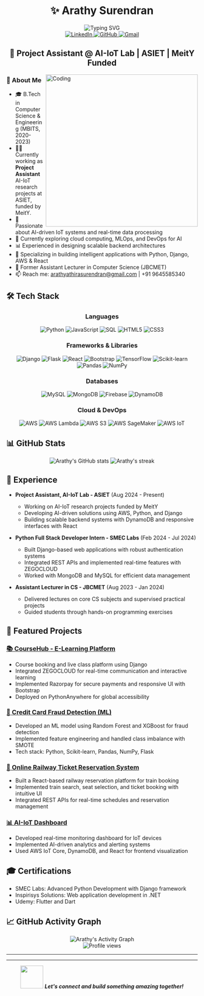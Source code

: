 # <div align="center">✨ Arathy Surendran</div>

<div align="center">
  <img src="https://readme-typing-svg.herokuapp.com?font=Fira+Code&pause=1000&color=6A5ACD&center=true&vCenter=true&width=435&lines=Python+Developer;AI+%2B+IoT+Enthusiast;Full+Stack+Developer;Passionate+Educator" alt="Typing SVG" />
</div>

<div align="center">
  <a href="https://www.linkedin.com/in/arathy-surendran">
    <img src="https://img.shields.io/badge/LinkedIn-0077B5?style=for-the-badge&logo=linkedin&logoColor=white" alt="LinkedIn" />
  </a>
  <a href="https://github.com/arathysurendran">
    <img src="https://img.shields.io/badge/GitHub-100000?style=for-the-badge&logo=github&logoColor=white" alt="GitHub" />
  </a>
  <a href="mailto:arathyathirasurendran@gmail.com">
    <img src="https://img.shields.io/badge/Gmail-D14836?style=for-the-badge&logo=gmail&logoColor=white" alt="Gmail" />
  </a>
</div>

## <div align="center">🚀 Project Assistant @ AI-IoT Lab | ASIET | MeitY Funded</div>

<img align="right" alt="Coding" width="400" src="https://media.giphy.com/media/L1R1tvI9svkIWwpVYr/giphy.gif">

### 💫 About Me
- 🎓 B.Tech in Computer Science & Engineering (MBITS, 2020-2023)
- 👩‍💻 Currently working as **Project Assistant** AI-IoT research projects at ASIET, funded by MeitY.
- 🧠 Passionate about AI-driven IoT systems and real-time data processing
- 🌱 Currently exploring cloud computing, MLOps, and DevOps for AI
- 📊 Experienced in designing scalable backend architectures
- 🎯 Specializing in building intelligent applications with Python, Django, AWS & React
- 🎤 Former Assistant Lecturer in Computer Science (JBCMET)
- 📫 Reach me: arathyathirasurendran@gmail.com | +91 9645585340

## 🛠️ Tech Stack

<div align="center">
  
### Languages
![Python](https://img.shields.io/badge/Python-3776AB?style=for-the-badge&logo=python&logoColor=white)
![JavaScript](https://img.shields.io/badge/JavaScript-F7DF1E?style=for-the-badge&logo=javascript&logoColor=black)
![SQL](https://img.shields.io/badge/SQL-4479A1?style=for-the-badge&logo=mysql&logoColor=white)
![HTML5](https://img.shields.io/badge/HTML5-E34F26?style=for-the-badge&logo=html5&logoColor=white)
![CSS3](https://img.shields.io/badge/CSS3-1572B6?style=for-the-badge&logo=css3&logoColor=white)

### Frameworks & Libraries
![Django](https://img.shields.io/badge/Django-092E20?style=for-the-badge&logo=django&logoColor=white)
![Flask](https://img.shields.io/badge/Flask-000000?style=for-the-badge&logo=flask&logoColor=white)
![React](https://img.shields.io/badge/React-20232A?style=for-the-badge&logo=react&logoColor=61DAFB)
![Bootstrap](https://img.shields.io/badge/Bootstrap-563D7C?style=for-the-badge&logo=bootstrap&logoColor=white)
![TensorFlow](https://img.shields.io/badge/TensorFlow-FF6F00?style=for-the-badge&logo=tensorflow&logoColor=white)
![Scikit-learn](https://img.shields.io/badge/scikit_learn-F7931E?style=for-the-badge&logo=scikit-learn&logoColor=white)
![Pandas](https://img.shields.io/badge/Pandas-150458?style=for-the-badge&logo=pandas&logoColor=white)
![NumPy](https://img.shields.io/badge/NumPy-013243?style=for-the-badge&logo=numpy&logoColor=white)

### Databases
![MySQL](https://img.shields.io/badge/MySQL-4479A1?style=for-the-badge&logo=mysql&logoColor=white)
![MongoDB](https://img.shields.io/badge/MongoDB-4EA94B?style=for-the-badge&logo=mongodb&logoColor=white)
![Firebase](https://img.shields.io/badge/Firebase-FFCA28?style=for-the-badge&logo=firebase&logoColor=black)
![DynamoDB](https://img.shields.io/badge/DynamoDB-4053D6?style=for-the-badge&logo=amazon-dynamodb&logoColor=white)

### Cloud & DevOps
![AWS](https://img.shields.io/badge/AWS-232F3E?style=for-the-badge&logo=amazon-aws&logoColor=white)
![AWS Lambda](https://img.shields.io/badge/AWS_Lambda-FF9900?style=for-the-badge&logo=amazonaws&logoColor=white)
![AWS S3](https://img.shields.io/badge/AWS_S3-569A31?style=for-the-badge&logo=amazons3&logoColor=white)
![AWS SageMaker](https://img.shields.io/badge/SageMaker-FF9900?style=for-the-badge&logo=amazonaws&logoColor=white)
![AWS IoT](https://img.shields.io/badge/AWS_IoT-FF9900?style=for-the-badge&logo=amazonaws&logoColor=white)

</div>

## 📊 GitHub Stats
<div align="center">
  <img src="https://github-readme-stats.vercel.app/api?username=arathysurendran&show_icons=true&theme=tokyonight" alt="Arathy's GitHub stats" />
  <img src="https://github-readme-streak-stats.herokuapp.com/?user=arathysurendran&theme=tokyonight" alt="Arathy's streak" />
</div>



## 💼 Experience
- **Project Assistant, AI-IoT Lab - ASIET** (Aug 2024 - Present)
  - Working on AI-IoT research projects funded by MeitY
  - Developing AI-driven solutions using AWS, Python, and Django
  - Building scalable backend systems with DynamoDB and responsive interfaces with React

- **Python Full Stack Developer Intern - SMEC Labs** (Feb 2024 - Jul 2024)
  - Built Django-based web applications with robust authentication systems
  - Integrated REST APIs and implemented real-time features with ZEGOCLOUD
  - Worked with MongoDB and MySQL for efficient data management

- **Assistant Lecturer in CS - JBCMET** (Aug 2023 - Jan 2024)
  - Delivered lectures on core CS subjects and supervised practical projects
  - Guided students through hands-on programming exercises

## 🚀 Featured Projects

### [📚 CourseHub - E-Learning Platform](https://github.com/Arathy123456/E-learn.git)
- Course booking and live class platform using Django
- Integrated ZEGOCLOUD for real-time communication and interactive learning
- Implemented Razorpay for secure payments and responsive UI with Bootstrap
- Deployed on PythonAnywhere for global accessibility

### [🔐 Credit Card Fraud Detection (ML)]()
- Developed an ML model using Random Forest and XGBoost for fraud detection
- Implemented feature engineering and handled class imbalance with SMOTE
- Tech stack: Python, Scikit-learn, Pandas, NumPy, Flask

### [🚄 Online Railway Ticket Reservation System]()
- Built a React-based railway reservation platform for train booking
- Implemented train search, seat selection, and ticket booking with intuitive UI
- Integrated REST APIs for real-time schedules and reservation management

### [📊 AI-IoT Dashboard]()
- Developed real-time monitoring dashboard for IoT devices
- Implemented AI-driven analytics and alerting systems
- Used AWS IoT Core, DynamoDB, and React for frontend visualization

## 🎓 Certifications
- SMEC Labs: Advanced Python Development with Django framework
- Inspirisys Solutions: Web application development in .NET
- Udemy: Flutter and Dart



## 📈 GitHub Activity Graph
<div align="center">
  <img alt="Arathy's Activity Graph" src="https://github-readme-activity-graph.vercel.app/graph?username=arathysurendran&theme=react-dark" />
</div>

<div align="center">
  <img src="https://komarev.com/ghpvc/?username=arathysurendran&label=Profile%20views&color=0e75b6&style=flat" alt="Profile views" />
</div>

---

---

<div align="center">
  <img src="https://media.giphy.com/media/LnQjpWaON8nhr21vNW/giphy.gif" width="60"> <em><b>Let's connect and build something amazing together!</b></em>
</div>
